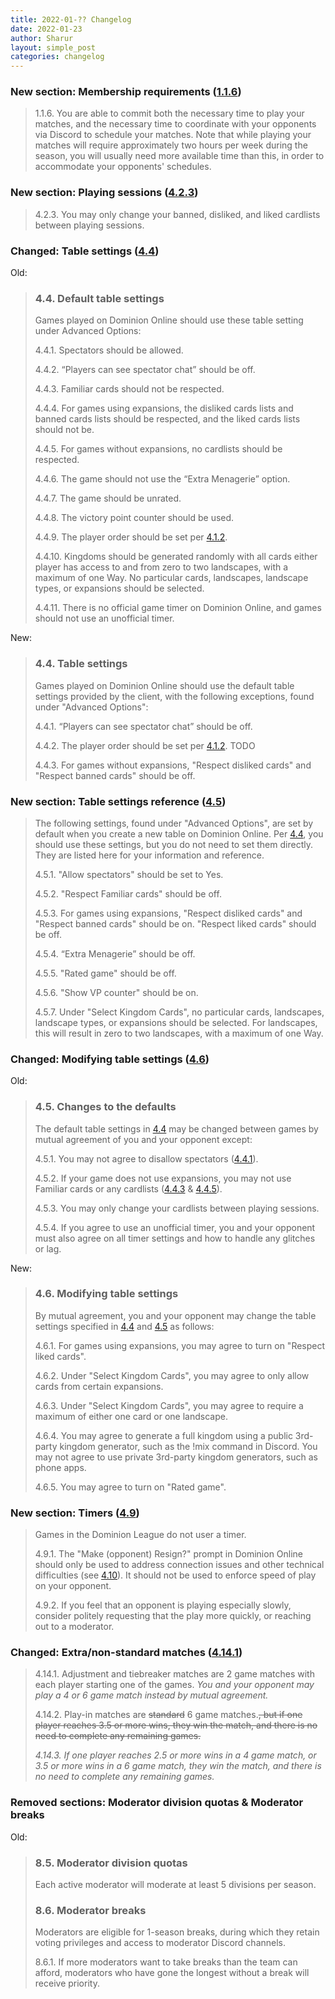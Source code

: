 ```yaml
---
title: 2022-01-?? Changelog
date: 2022-01-23
author: Sharur
layout: simple_post
categories: changelog
---
```

### New section: Membership requirements ([1.1.6](/rules#1.1.6))

> <a name="1.1.6"></a>1.1.6. You are able to commit both the necessary time to play your matches, and the necessary time to coordinate with your opponents via Discord to schedule your matches. Note that while playing your matches will require approximately two hours per week during the season, you will usually need more available time than this, in order to accommodate your opponents' schedules.

### New section: Playing sessions ([4.2.3](/rules#4.2.3))

> <a name="4.2.3"></a>4.2.3. You may only change your banned, disliked, and liked cardlists between playing sessions.

### Changed: Table settings ([4.4](/rules#4.4))

Old:

> ### <a name="4.4"></a>4.4. Default table settings
>
> Games played on Dominion Online should use these table setting under Advanced Options:
>
> <a name="4.4.1"></a>4.4.1. Spectators should be allowed.
>
> <a name="4.4.2"></a>4.4.2. “Players can see spectator chat” should be off.
>
> <a name="4.4.3"></a>4.4.3. Familiar cards should not be respected.
>
> <a name="4.4.4"></a>4.4.4. For games using expansions, the disliked cards lists and banned cards lists should be respected, and the liked cards lists should not be.
>
> <a name="4.4.5"></a>4.4.5. For games without expansions, no cardlists should be respected.
>
> <a name="4.4.6"></a>4.4.6. The game should not use the “Extra Menagerie” option.
>
> <a name="4.4.7"></a>4.4.7. The game should be unrated.
>
> <a name="4.4.8"></a>4.4.8. The victory point counter should be used.
>
> <a name="4.4.9"></a>4.4.9. The player order should be set per [4.1.2](#4.1.2).
>
> <a name="4.4.10"></a>4.4.10. Kingdoms should be generated randomly with all cards either player has access to and from zero to two landscapes, with a maximum of one Way. No particular cards, landscapes, landscape types, or expansions should be selected.
>
> <a name="4.4.11"></a>4.4.11. There is no official game timer on Dominion Online, and games should not use an unofficial timer.

New:

> ### <a name="4.4"></a>4.4. Table settings
>
> Games played on Dominion Online should use the default table settings provided by the client, with the following exceptions, found under "Advanced Options":
>
> <a name="4.4.1"></a>4.4.1. “Players can see spectator chat” should be off.
>
> <a name="4.4.2"></a>4.4.2. The player order should be set per [4.1.2](#4.1.2). TODO
>
> <a name="4.4.3"></a>4.4.3. For games without expansions, "Respect disliked cards" and "Respect banned cards" should be off.

### New section: Table settings reference ([4.5](/rules#4.5))

> The following settings, found under "Advanced Options", are set by default when you create a new table on Dominion Online. Per [4.4](#4.4), you should use these settings, but you do not need to set them directly. They are listed here for your information and reference.
>
> <a name="4.5.1"></a>4.5.1. "Allow spectators" should be set to Yes.
>
> <a name="4.5.2"></a>4.5.2. "Respect Familiar cards" should be off.
>
> <a name="4.5.3"></a>4.5.3. For games using expansions, "Respect disliked cards" and "Respect banned cards" should be on. "Respect liked cards" should be off.
>
> <a name="4.5.4"></a>4.5.4. “Extra Menagerie” should be off.
>
> <a name="4.5.5"></a>4.5.5. "Rated game" should be off.
>
> <a name="4.5.6"></a>4.5.6. "Show VP counter" should be on.
>
> <a name="4.5.7"></a>4.5.7. Under "Select Kingdom Cards", no particular cards, landscapes, landscape types, or expansions should be selected. For landscapes, this will result in zero to two landscapes, with a maximum of one Way.

### Changed: Modifying table settings ([4.6](/rules#4.6))

Old:

> ### <a name="4.5"></a>4.5. Changes to the defaults
>
> The default table settings in [4.4](#4.4) may be changed between games by mutual agreement of you and your opponent except:
>
> <a name="4.5.1"></a>4.5.1. You may not agree to disallow spectators ([4.4.1](#4.4.1)).
>
> <a name="4.5.2"></a>4.5.2. If your game does not use expansions, you may not use Familiar cards or any cardlists ([4.4.3](#4.4.3) & [4.4.5](#4.4.5)).
>
> <a name="4.5.3"></a>4.5.3. You may only change your cardlists between playing sessions.
>
> <a name="4.5.4"></a>4.5.4. If you agree to use an unofficial timer, you and your opponent must also agree on all timer settings and how to handle any glitches or lag.

New:

> ### <a name="4.6"></a>4.6. Modifying table settings
>
> By mutual agreement, you and your opponent may change the table settings specified in [4.4](#4.4) and [4.5](#4.5) as follows:
>
> <a name="4.6.1"></a>4.6.1. For games using expansions, you may agree to turn on "Respect liked cards".
>
> <a name="4.6.2"></a>4.6.2. Under "Select Kingdom Cards", you may agree to only allow cards from certain expansions.
>
> <a name="4.6.3"></a>4.6.3. Under "Select Kingdom Cards", you may agree to require a maximum of either one card or one landscape.
>
> <a name="4.6.4"></a>4.6.4. You may agree to generate a full kingdom using a public 3rd-party kingdom generator, such as the !mix command in Discord. You may not agree to use private 3rd-party kingdom generators, such as phone apps.
>
> <a name="4.6.5"></a>4.6.5. You may agree to turn on "Rated game".

### New section: Timers ([4.9](/rules#4.9))
> Games in the Dominion League do not user a timer.
>
> <a name="4.9.1"></a>4.9.1. The "Make (opponent) Resign?" prompt in Dominion Online should only be used to address connection issues and other technical difficulties (see [4.10](#4.10)). It should not be used to enforce speed of play on your opponent.
>
> <a name="4.9.2"></a>4.9.2. If you feel that an opponent is playing especially slowly, consider politely requesting that the play more quickly, or reaching out to a moderator.

### Changed: Extra/non-standard matches ([4.14.1](/rules#4.14.1))

> <a name="4.14.1"></a>4.14.1. Adjustment and tiebreaker matches are 2 game matches with each player starting one of the games. *You and your opponent may play a 4 or 6 game match instead by mutual agreement.*
>
> <a name="4.14.2"></a>4.14.2. Play-in matches are ~~standard~~ 6 game matches.~~, but if one player reaches 3.5 or more wins, they win the match, and there is no need to complete any remaining games.~~
>
> <a name="4.14.3"></a>*4.14.3. If one player reaches 2.5 or more wins in a 4 game match, or 3.5 or more wins in a 6 game match, they win the match, and there is no need to complete any remaining games.*

### Removed sections: Moderator division quotas & Moderator breaks

Old:
> ### <a name="8.5"></a>8.5. Moderator division quotas
>
> Each active moderator will moderate at least 5 divisions per season.
>
> ### <a name="8.6"></a>8.6. Moderator breaks
>
> Moderators are eligible for 1-season breaks, during which they retain voting privileges and access to moderator Discord channels.
>
> <a name="8.6.1"></a>8.6.1. If more moderators want to take breaks than the team can afford, moderators who have gone the longest without a break will receive priority.